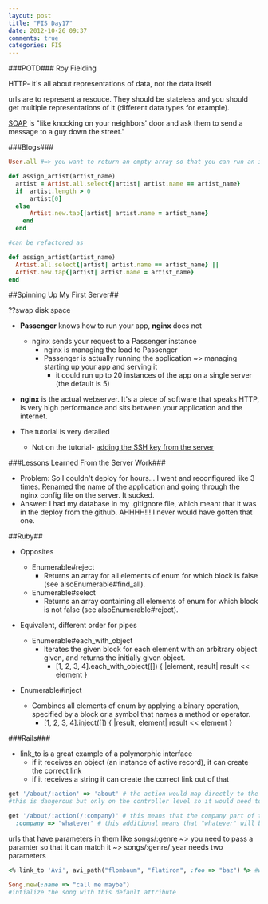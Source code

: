 ```yaml
---
layout: post
title: "FIS Day17"
date: 2012-10-26 09:37
comments: true
categories: FIS 
---
```


###POTD###
Roy Fielding

HTTP- it's all about representations of data, not the data itself

urls are to represent a resouce. They should be stateless and you should get multiple representations of it (different data types for example).

[SOAP](http://en.wikipedia.org/wiki/SOAP) is "like knocking on your neighbors' door and ask them to send a message to a guy down the street."

###Blogs###
```ruby
User.all #=> you want to return an empty array so that you can run an iteration on it.
```

```ruby Refactor
def assign_artist(artist_name)
  artist = Artist.all.select{|artist| artist.name == artist_name} 
  if  artist.length > 0
      artist[0]
  else
      Artist.new.tap{|artist| artist.name = artist_name}
    end
  end

#can be refactored as

def assign_artist(artist_name)
  Artist.all.select{|artist| artist.name == artist_name} ||
  Artist.new.tap{|artist| artist.name = artist_name}
end
```

##Spinning Up My First Server##

??swap disk space

- **Passenger** knows how to run your app, **nginx** does not
  - nginx sends your request to a Passenger instance
    - nginx is managing the load to Passenger
    - Passenger is actually running the application ~> managing starting up your app and serving it
      - it could run up to 20 instances of the app on a single server (the default is 5)

- **nginx** is the actual webserver. It's a piece of software that speaks HTTP, is very high performance and sits between your application and the internet.

- The tutorial is very detailed
  - Not on the tutorial- [adding the SSH key from the server](https://help.github.com/articles/generating-ssh-keys)

###Lessons Learned From the Server Work###
- Problem: So I couldn't deploy for hours... I went and reconfigured like 3 times. Renamed the name of the application and going through the nginx config file on the server. It sucked.
- Answer: I had my database in my .gitignore file, which meant that it was in the deploy from the github. AHHHH!!! I never would have gotten that one.

##Ruby##

- Opposites
  - Enumerable#reject
    - Returns an array for all elements of enum for which block is false (see alsoEnumerable#find_all).
  - Enumerable#select
    - Returns an array containing all elements of enum for which block is not false (see alsoEnumerable#reject).


- Equivalent, different order for pipes
  - Enumerable#each_with_object
    - Iterates the given block for each element with an arbitrary object given, and returns the initially given object.
      - [1, 2, 3, 4].each_with_object([]) { |element, result| result << element }


- Enumerable#inject
  - Combines all elements of enum by applying a binary operation, specified by a block or a symbol that names a method or operator.
    - [1, 2, 3, 4].inject([]) { |result, element| result << element }


###Rails###
- link_to is a great example of a polymorphic interface
  - if it receives an object (an instance of active record), it can create the correct link
  - if it receives a string it can create the correct link out of that

```ruby Routes Shortcuts
get '/about/:action' => 'about' # the action would map directly to the action in the about controller
#this is dangerous but only on the controller level so it would need to be controlled for there...

get '/about/:action(/:company)' # this means that the company part of the url is optional
  :company => "whatever" # this additional means that "whatever" will be default value
```

urls that have parameters in them like songs/:genre ~> you need to pass a paramter so that it can match it ~> songs/:genre/:year needs two parameters

```ruby In the view
<% link_to 'Avi', avi_path("flombaum", "flatiron", :foo => "baz") %> #will add parameter
```

```ruby Mass Assignment
Song.new(:name => "call me maybe")
#intialize the song with this default attribute
```

